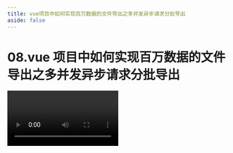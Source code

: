 ```yaml
---
title: vue项目中如何实现百万数据的文件导出之多并发异步请求分批导出
aside: false
---
```


# 08.vue 项目中如何实现百万数据的文件导出之多并发异步请求分批导出

<video autoplay src="http://qn.chinavanes.com/exportData/08.vue项目中如何实现百万数据的文件导出之多并发异步请求分批导出.mp4" controls controlsList="nodownload" width="50%"/>
